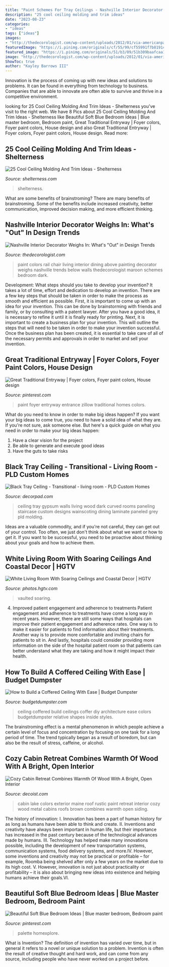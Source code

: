 ```yaml
---
title: "Paint Schemes For Tray Ceilings - Nashville Interior Decorator Weighs In: What&#039;s &quot;out&quot; In Design Trends"
description: "25 cool ceiling molding and trim ideas"
date: "2023-08-23"
categories:
- "ideas"
tags: ["ideas"]
images:
- "http://thedecorologist.com/wp-content/uploads/2012/01/via-americanpaintingcontracting.jpg"
featuredImage: "https://i.pinimg.com/originals/cf/55/99/cf55991f7b8191c3f0c67243d8da52ea.jpg"
featured_image: "https://i.pinimg.com/originals/51/b3/09/51b309baafcaa16aaef1221e6fcbeb1d.jpg"
image: "http://thedecorologist.com/wp-content/uploads/2012/01/via-americanpaintingcontracting.jpg"
ShowToc: true
author: "Kayley Barrows III"
---
```



Innovation is the process of coming up with new ideas and solutions to problems. It can be found in everything from technology to business. Companies that are able to innovate are often able to survive and thrive in a competitive environment.

	

		
looking for 25 Cool Ceiling Molding And Trim Ideas - Shelterness you've visit to the right web. We have 8 Pics about 25 Cool Ceiling Molding And Trim Ideas - Shelterness like Beautiful Soft Blue Bedroom Ideas | Blue master bedroom, Bedroom paint, Great Traditional Entryway | Foyer colors, Foyer paint colors, House design and also Great Traditional Entryway | Foyer colors, Foyer paint colors, House design. Read more:
		
    
## 25 Cool Ceiling Molding And Trim Ideas - Shelterness

<img loading=lazy src="https://i.shelterness.com/ceiling-molding-ideas-16-500x332.jpg" onerror="this.onerror=null;this.src='https://tse2.mm.bing.net/th?id=OIP.RaowgOJ6T4Nzn6G8qRvSIgHaE6&amp;pid=15.1';" alt="25 Cool Ceiling Molding And Trim Ideas - Shelterness">

_Source: shelterness.com_

>shelterness. 

	

What are some benefits of brainstroming?
There are many benefits of brainstroming. Some of the benefits include increased creativity, better communication, improved decision making, and more efficient thinking.

    
## Nashville Interior Decorator Weighs In: What&#039;s &quot;Out&quot; In Design Trends

<img loading=lazy src="http://thedecorologist.com/wp-content/uploads/2012/01/via-americanpaintingcontracting.jpg" onerror="this.onerror=null;this.src='https://tse2.mm.bing.net/th?id=OIP.tsL6VWGRAfmy0igrozS6CgHaJ4&amp;pid=15.1';" alt="Nashville Interior Decorator Weighs In: What&#039;s &quot;Out&quot; in Design Trends">

_Source: thedecorologist.com_

>paint colors rail chair living interior dining above painting decorator weighs nashville trends below walls thedecorologist maroon schemes bedroom dark. 

	

Development: What steps should you take to develop your invention?
It takes a lot of time, effort and dedication to develop an invention. There are a few key steps that should be taken in order to make the process as smooth and efficient as possible. First, it is important to come up with an idea for your invention. This can be done by brainstorming with friends and family, or by consulting with a patent lawyer. After you have a good idea, it is necessary to refine it until it is finally ready for printing. Next, it is important to create a business plan for your invention. This will outline the steps that will need to be taken in order to make your invention successful. Once the business plan has been created, it is essential to take care of all of the necessary permits and approvals in order to market and sell your invention.

    
## Great Traditional Entryway | Foyer Colors, Foyer Paint Colors, House Design

<img loading=lazy src="https://i.pinimg.com/originals/cf/55/99/cf55991f7b8191c3f0c67243d8da52ea.jpg" onerror="this.onerror=null;this.src='https://tse3.mm.bing.net/th?id=OIP.HK3E4-sYwJZgslI3BRXrkwHaJ6&amp;pid=15.1';" alt="Great Traditional Entryway | Foyer colors, Foyer paint colors, House design">

_Source: pinterest.com_

>paint foyer entryway entrance zillow traditional homes colors. 

	

What do you need to know in order to make big ideas happen?
If you want your big ideas to come true, you need to have a solid idea of what they are. If you're not sure, ask someone else. But here's a quick guide on what you need in order to make your big ideas happen: 
1. Have a clear vision for the project 
2. Be able to generate and execute good ideas 
3. Have the guts to take risks 

    
## Black Tray Ceiling - Transitional - Living Room - PLD Custom Homes

<img loading=lazy src="http://cdn.decorpad.com/photos/2014/05/05/094aa1b48e5e.jpg" onerror="this.onerror=null;this.src='https://tse1.mm.bing.net/th?id=OIP.Ko8UOqMCiIcSAb-HDU0CDAHaLH&amp;pid=15.1';" alt="Black Tray Ceiling - Transitional - living room - PLD Custom Homes">

_Source: decorpad.com_

>ceiling tray gypsum walls living wood dark curved rooms paneling staircase custom designs wainscoting dining laminate paneled grey pld molding. 

	

Ideas are a valuable commodity, and if you're not careful, they can get out of your control. Too often, we just don't think about what we want or how to get it. If you want to be successful, you need to be proactive about thinking about your goals and how to achieve them.

    
## White Living Room With Soaring Ceilings And Coastal Decor | HGTV

<img loading=lazy src="https://hgtvhome.sndimg.com/content/dam/images/hgtv/fullset/2013/3/4/0/sh13_04-living-room-EPP5436_3x4.jpg.rend.hgtvcom.966.1288.suffix/1400954371602.jpeg" onerror="this.onerror=null;this.src='https://tse2.mm.bing.net/th?id=OIP.5jw_T3cgr9fiIZx8D91TCgHaJ4&amp;pid=15.1';" alt="White Living Room With Soaring Ceilings and Coastal Decor | HGTV">

_Source: photos.hgtv.com_

>vaulted soaring. 

	

4) Improved patient engagement and adherence to treatments
Patient engagement and adherence to treatments have come a long way in recent years. However, there are still some ways that hospitals can improve their patient engagement and adherence rates. One way is to make it easier for patients to find information about their treatments. Another way is to provide more comfortable and inviting chairs for patients to sit in. And lastly, hospitals could consider providing more information on the side of the hospital patient room so that patients can better understand what they are taking and how it might impact their health.

    
## How To Build A Coffered Ceiling With Ease | Budget Dumpster

<img loading=lazy src="http://www.budgetdumpster.com/blog/wp-content/uploads/2017/06/Coffered-Ceiling_example.jpg" onerror="this.onerror=null;this.src='https://tse1.mm.bing.net/th?id=OIP.PpIXivlUi6e9evMb6jzqpwHaE7&amp;pid=15.1';" alt="How to Build a Coffered Ceiling With Ease | Budget Dumpster">

_Source: budgetdumpster.com_

>ceiling coffered build ceilings coffer diy architecture ease colors budgetdumpster relative shapes inside styles. 

	

The brainstroming effect is a mental phenomenon in which people achieve a certain level of focus and concentration by focusing on one task for a long period of time. The trend typically began as a result of boredom, but can also be the result of stress, caffeine, or alcohol.

    
## Cozy Cabin Retreat Combines Warmth Of Wood With A Bright, Open Interior

<img loading=lazy src="http://cdn.decoist.com/wp-content/uploads/2014/05/Rustic-exterior-of-the-Maine-Lake-cabin-retreat.jpg" onerror="this.onerror=null;this.src='https://tse2.mm.bing.net/th?id=OIP.OtFSlkSe7ypQdV3AqA-W2wHaE5&amp;pid=15.1';" alt="Cozy Cabin Retreat Combines Warmth Of Wood With A Bright, Open Interior">

_Source: decoist.com_

>cabin lake colors exterior maine roof rustic paint retreat interior cozy wood metal cabins roofs brown combines warmth open siding. 

	

The history of innovation:
I. Innovation has been a part of human history for as long as humans have been able to think and create. II. Inventions and creativity have always been important in human life, but their importance has increased in the past century because of the technological advances made by humans. III. Technology has helped make many innovations possible, including the development of new transportation systems, communication systems, food delivery systems, and more.IV. However, some inventions and creativity may not be practical or profitable – for example, Roomba being shelved after only a few years on the market due to its high cost. V. However, innovation is not just about practicality or profitability – it is also about bringing new ideas into existence and helping humans achieve their goals.VI.

    
## Beautiful Soft Blue Bedroom Ideas | Blue Master Bedroom, Bedroom Paint

<img loading=lazy src="https://i.pinimg.com/originals/51/b3/09/51b309baafcaa16aaef1221e6fcbeb1d.jpg" onerror="this.onerror=null;this.src='https://tse4.mm.bing.net/th?id=OIP.C0ncT8PY5z6PaC8Cp04cAwHaJ3&amp;pid=15.1';" alt="Beautiful Soft Blue Bedroom Ideas | Blue master bedroom, Bedroom paint">

_Source: pinterest.com_

>palette homexplore. 

	

What is Invention?
The definition of invention has varied over time, but in general it refers to a novel or unique solution to a problem. Invention is often the result of creative thought and hard work, and can come from any source, including people who have never worked on a project before.


